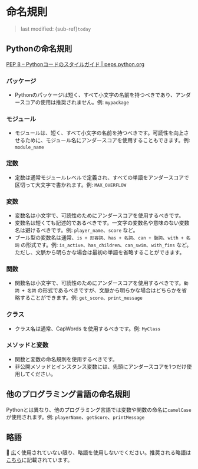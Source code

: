 # 命名規則
> last modified: {sub-ref}`today`

## Pythonの命名規則

[PEP 8 – Pythonコードのスタイルガイド | peps.python.org](https://peps.python.org/pep-0008/)

### パッケージ

- Pythonのパッケージは短く、すべて小文字の名前を持つべきであり、アンダースコアの使用は推奨されません。例: `mypackage`

### モジュール

- モジュールは、短く、すべて小文字の名前を持つべきです。可読性を向上させるために、モジュール名にアンダースコアを使用することもできます。例: `module_name`

### 定数

- 定数は通常モジュールレベルで定義され、すべての単語をアンダースコアで区切って大文字で書かれます。例: `MAX_OVERFLOW`

### 変数

- 変数名は小文字で、可読性のためにアンダースコアを使用するべきです。
- 変数名は短くても記述的であるべきです。一文字の変数名や意味のない変数名は避けるべきです。例: `player_name`、`score` など。
- ブール型の変数名は通常、`is + 形容詞`、`has + 名詞`、`can + 動詞`、`with + 名詞` の形式です。例: `is_active`、`has_children`、`can_swim`、`with_fins` など。ただし、文脈から明らかな場合は最初の単語を省略することができます。

### 関数

- 関数名は小文字で、可読性のためにアンダースコアを使用するべきです。`動詞 + 名詞` の形式であるべきですが、文脈から明らかな場合はどちらかを省略することができます。例: `get_score`、`print_message`

### クラス

- クラス名は通常、CapWords を使用するべきです。例: `MyClass`

### メソッドと変数

- 関数と変数の命名規則を使用するべきです。
- 非公開メソッドとインスタンス変数には、先頭にアンダースコアを1つだけ使用してください。

## 他のプログラミング言語の命名規則

Pythonとは異なり、他のプログラミング言語では変数や関数の命名に`camelCase`が使用されます。例: `playerName`、`getScore`、`printMessage`

## 略語

🚫 広く使用されていない限り、略語を使用しないでください。推奨される略語は[こちら](https://github.com/abbrcode/abbreviations-in-code)に記載されています。